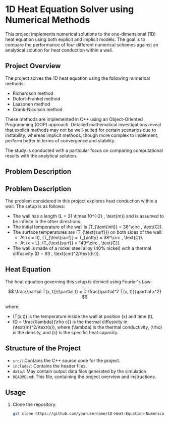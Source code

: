# 1D Heat Equation Solver using Numerical Methods

This project implements numerical solutions to the one-dimensional (1D) heat equation using both explicit and implicit models. The goal is to compare the performance of four different numerical schemes against an analytical solution for heat conduction within a wall.

## Project Overview

The project solves the 1D heat equation using the following numerical methods:

- Richardson method
- Dufort-Frankel method
- Laasonen method
- Crank-Nicolson method

These methods are implemented in C++ using an Object-Oriented Programming (OOP) approach. Detailed mathematical investigations reveal that explicit methods may not be well-suited for certain scenarios due to instability, whereas implicit methods, though more complex to implement, perform better in terms of convergence and stability.

The study is conducted with a particular focus on comparing computational results with the analytical solution.

<script type="text/javascript" async
  src="https://cdn.jsdelivr.net/npm/mathjax@3/es5/tex-mml-chtml.js">
</script>

## Problem Description

<script type="text/javascript" async
  src="https://cdn.jsdelivr.net/npm/mathjax@3/es5/tex-mml-chtml.js">
</script>

## Problem Description

The problem considered in this project explores heat conduction within a wall. The setup is as follows:

- The wall has a length \(L = 31 \times 10^{-2} \, \text{m}\) and is assumed to be infinite in the other directions.
- The initial temperature of the wall is \(T_{\text{init}} = 38^\circ \, \text{C}\).
- The surface temperatures are \(T_{\text{surf}}\) on both sides of the wall:
  - At \(x = 0\), \(T_{\text{surf}} = T_{\infty} = 38^\circ \, \text{C}\).
  - At \(x = L\), \(T_{\text{surf}} = 149^\circ \, \text{C}\).
- The wall is made of a nickel steel alloy (40% nickel) with a thermal diffusivity \(D = 93 \, \text{cm}^2/\text{hr}\).


## Heat Equation

The heat equation governing this setup is derived using Fourier's Law:

$$
\frac{\partial T(x, t)}{\partial t} = D \frac{\partial^2 T(x, t)}{\partial x^2}
$$

where:
- \(T(x,t)\) is the temperature inside the wall at position \(x\) and time \(t\),
- \(D = \frac{\lambda}{\rho c}\) is the thermal diffusivity in \(\text{m}^2/\text{s}\), where \(\lambda\) is the thermal conductivity, \(\rho\) is the density, and \(c\) is the specific heat capacity.

## Structure of the Project

- `src/`: Contains the C++ source code for the project.
- `include/`: Contains the header files.
- `data/`: May contain output data files generated by the simulation.
- `README.md`: This file, containing the project overview and instructions.

## Usage

1. Clone the repository:
   ```bash
   git clone https://github.com/yourusername/1D-Heat-Equation-Numerical-Methods.git
